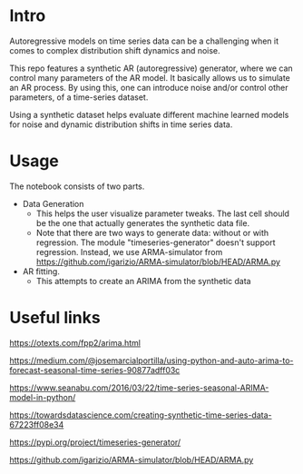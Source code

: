 
# Intro
Autoregressive models on time series data can be a challenging when it comes to complex distribution shift dynamics and noise.

This repo features a synthetic AR (autoregressive) generator, where we can control many parameters of the AR model.
It basically allows us to simulate an AR process.
By using this, one can introduce noise and/or control other parameters, of a time-series dataset.

Using a synthetic dataset helps evaluate different machine learned models for noise and dynamic distribution shifts in time series data.  

# Usage

The notebook consists of two parts.  
- Data Generation
	- This helps the user visualize parameter tweaks.  The last cell should be the one that actually generates the synthetic data file. 
    - Note that there are two ways to generate data: without or with regression.  The module "timeseries-generator" doesn't support regression.  Instead, we use ARMA-simulator from <https://github.com/igarizio/ARMA-simulator/blob/HEAD/ARMA.py>
- AR fitting.  
	- This attempts to create an ARIMA from the synthetic data

# Useful links

<https://otexts.com/fpp2/arima.html>

<https://medium.com/@josemarcialportilla/using-python-and-auto-arima-to-forecast-seasonal-time-series-90877adff03c>

<https://www.seanabu.com/2016/03/22/time-series-seasonal-ARIMA-model-in-python/>

<https://towardsdatascience.com/creating-synthetic-time-series-data-67223ff08e34>

<https://pypi.org/project/timeseries-generator/>

<https://github.com/igarizio/ARMA-simulator/blob/HEAD/ARMA.py>




